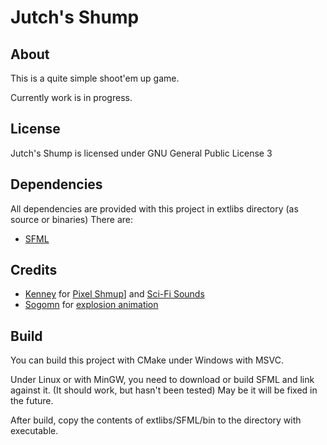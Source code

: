 # Jutch's Shump
 
## About
This is a quite simple shoot'em up game.

Currently work is in progress.

## License
Jutch's Shump is licensed under GNU General Public License 3

## Dependencies
All dependencies are provided with this project in extlibs directory (as source or binaries)
There are:
- [SFML](https://www.sfml-dev.org)

## Credits
- [Kenney](https://www.kenney.nl) for [Pixel Shmup](https://kenney.nl/assets/pixel-shmup)]
                                  and [Sci-Fi Sounds](https://kenney.nl/assets/sci-fi-sounds)
- [Sogomn](https://opengameart.org/users/sogomn) for [explosion animation](https://opengameart.org/content/explosion-3)

## Build
You can build this project with CMake under Windows with MSVC.

Under Linux or with MinGW, you need to download or build SFML and link against it.
(It should work, but hasn't been tested)
May be it will be fixed in the future.

After build, copy the contents of extlibs/SFML/bin to the directory with executable.
